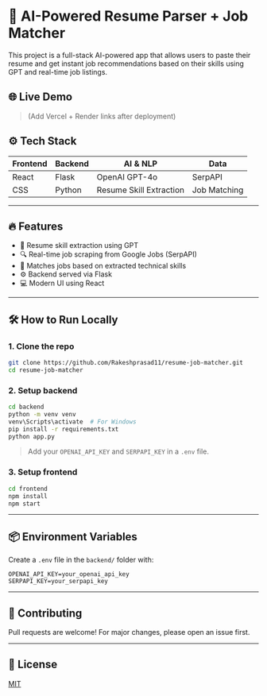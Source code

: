 # 💼 AI-Powered Resume Parser + Job Matcher

This project is a full-stack AI-powered app that allows users to paste their resume and get instant job recommendations based on their skills using GPT and real-time job listings.

## 🌐 Live Demo
> (Add Vercel + Render links after deployment)

## ⚙️ Tech Stack

| Frontend | Backend | AI & NLP | Data |
|----------|---------|----------|------|
| React    | Flask   | OpenAI GPT-4o | SerpAPI |
| CSS      | Python  | Resume Skill Extraction | Job Matching |

---

## 🔥 Features

- 📄 Resume skill extraction using GPT
- 🔍 Real-time job scraping from Google Jobs (SerpAPI)
- 🎯 Matches jobs based on extracted technical skills
- ⚙️ Backend served via Flask
- 💻 Modern UI using React

---

## 🛠️ How to Run Locally

### 1. Clone the repo
```bash
git clone https://github.com/Rakeshprasad11/resume-job-matcher.git
cd resume-job-matcher
```

### 2. Setup backend
```bash
cd backend
python -m venv venv
venv\Scripts\activate  # For Windows
pip install -r requirements.txt
python app.py
```

> Add your `OPENAI_API_KEY` and `SERPAPI_KEY` in a `.env` file.

### 3. Setup frontend
```bash
cd frontend
npm install
npm start
```

---

## 📦 Environment Variables

Create a `.env` file in the `backend/` folder with:

```env
OPENAI_API_KEY=your_openai_api_key
SERPAPI_KEY=your_serpapi_key
```

---

## 🤝 Contributing
Pull requests are welcome! For major changes, please open an issue first.

---

## 📄 License
[MIT](https://choosealicense.com/licenses/mit/)